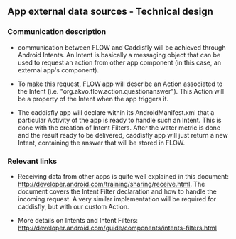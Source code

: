 App external data sources - Technical design
----------------------------------------------

### Communication description
* communication between FLOW and Caddisfly will be achieved through Android Intents. An Intent is basically a messaging object that can be used to request an action from other app component (in this case, an external app's component).

* To make this request, FLOW app will describe an Action associated to the Intent (i.e. "org.akvo.flow.action.questionanswer"). This Action will be a property of the Intent when the app triggers it. 

* The caddisfly app will declare within its AndroidManifest.xml that a particular Activity of the app is ready to handle such an Intent. This is done with the creation of Intent Filters. After the water metric is done and the result ready to be delivered, caddisfly app will just return a new Intent, containing the answer that will be stored in FLOW.

### Relevant links
* Receiving data from other apps is quite well explained in this document: http://developer.android.com/training/sharing/receive.html. The document covers the Intent Filter declaration and how to handle the incoming request. A very similar implementation will be required for caddisfly, but with our custom Action.

* More details on Intents and Intent Filters: http://developer.android.com/guide/components/intents-filters.html
